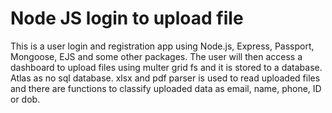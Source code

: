 # Node JS login to upload file

This is a user login and registration app using Node.js, Express, Passport, Mongoose, EJS and some other packages.
The user will then access a dashboard to upload files using multer grid fs and it is stored to a database.
Atlas as no sql database.
xlsx and pdf parser is used to read uploaded files and there are functions to classify uploaded data as email, name, phone, ID or dob.
